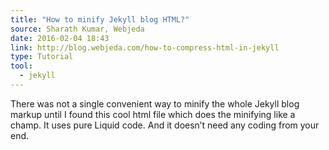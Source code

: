 ```yaml
---
title: "How to minify Jekyll blog HTML?"
source: Sharath Kumar, Webjeda
date: 2016-02-04 18:43
link: http://blog.webjeda.com/how-to-compress-html-in-jekyll
type: Tutorial
tool:
  - jekyll
---
```

There was not a single convenient way to minify the whole Jekyll blog markup until I found this cool html file which does the minifying like a champ. It uses pure Liquid code. And it doesn’t need any coding from your end. 





